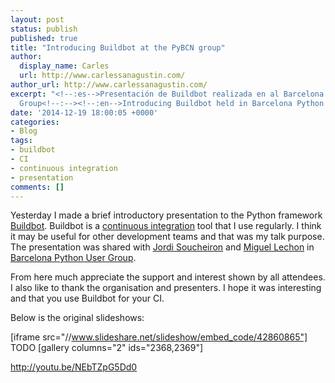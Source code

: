 ```yaml
---
layout: post
status: publish
published: true
title: "Introducing Buildbot at the PyBCN group"
author:
  display_name: Carles
  url: http://www.carlessanagustin.com/
author_url: http://www.carlessanagustin.com/
excerpt: "<!--:es-->Presentación de Buildbot realizada en al Barcelona Python User
  Group<!--:--><!--:en-->Introducing Buildbot held in Barcelona Python User Group<!--:-->"
date: '2014-12-19 18:00:05 +0000'
categories:
- Blog
tags:
- buildbot
- CI
- continuous integration
- presentation
comments: []
---
```

Yesterday I made a brief introductory presentation to the Python framework [Buildbot](http://buildbot.net/ "Buildbot"). Buildbot is a [continuous integration](http://en.wikipedia.org/wiki/Continuous_integration "Continuous Integration") tool that I use regularly. I think it may be useful for other development teams and that was my talk purpose. The presentation was shared with [Jordi Soucheiron](https://twitter.com/jordixou "@jordixou") and [Miguel Lechon](https://twitter.com/debiatan "@debiatan") in [Barcelona Python User Group](http://pybcn.org/ "PyBCN").

From here much appreciate the support and interest shown by all attendees. I also like to thank the organisation and presenters. I hope it was interesting and that you use Buildbot for your CI.

Below is the original slideshows:

[iframe src="//www.slideshare.net/slideshow/embed_code/42860865"]
TODO
[gallery columns="2" ids="2368,2369"]

http://youtu.be/NEbTZpG5Dd0